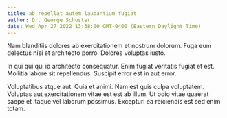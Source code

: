 ```yaml
---
title: ab repellat autem laudantium fugiat
author: Dr. George Schuster
date: Wed Apr 27 2022 13:38:00 GMT-0400 (Eastern Daylight Time)
---
```

Nam blanditiis dolores ab exercitationem et nostrum dolorum. Fuga eum delectus nisi et architecto porro. Dolores voluptas iusto.

 In qui qui qui id architecto consequatur. Enim fugiat veritatis fugiat et est. Mollitia labore sit repellendus. Suscipit error est in aut error.

 Voluptatibus atque aut. Quia et animi. Nam est quis culpa voluptatem. Voluptas aut exercitationem vitae est est ab illum. Ut odio vitae quaerat saepe et itaque vel laborum possimus. Excepturi ea reiciendis est sed enim totam.